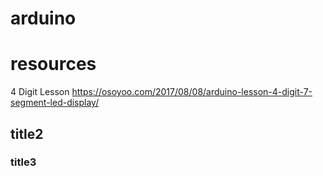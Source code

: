 # arduino


# resources

4 Digit Lesson
https://osoyoo.com/2017/08/08/arduino-lesson-4-digit-7-segment-led-display/

## title2

### title3
